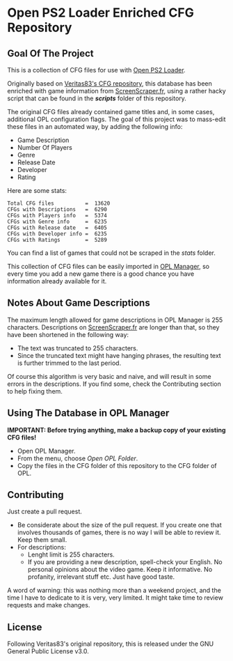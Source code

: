# Open PS2 Loader Enriched CFG Repository 

## Goal Of The Project
This is a collection of CFG files for use with [Open PS2 Loader](https://github.com/ifcaro/open-ps2-loader). 

Originally based on [Veritas83's CFG repository](https://github.com/Veritas83/PS2-OPL-CFG), this database 
has been enriched with game information from [ScreenScraper.fr](https://www.screenscraper.fr), using a rather hacky script that can be found in the **_scripts_** folder of this repository.

The original CFG files already contained game titles and, in some cases, additional OPL configuration flags. The goal of this project was to mass-edit these files in an automated way, by adding the following info:

* Game Description
* Number Of Players
* Genre
* Release Date
* Developer
* Rating

Here are some stats:

```
Total CFG files          =  13620
CFGs with Descriptions   =  6290
CFGs with Players info   =  5374
CFGs with Genre info     =  6235
CFGs with Release date   =  6405
CFGs with Developer info =  6235
CFGs with Ratings        =  5289
```

You can find a list of games that could not be scraped in the *stats* folder.

This collection of CFG files can be easily imported in [OPL Manager](https://oplmanager.com/site/), so every time you add a new game there is a good chance you have information already available for it.

## Notes About Game Descriptions

The maximum length allowed for game descriptions in OPL Manager is 255 characters. Descriptions on [ScreenScraper.fr](https://www.screenscraper.fr) are longer than that, so they have been shortened in the following way:

* The text was truncated to 255 characters.
* Since the truncated text might have hanging phrases, the resulting text is further trimmed to the last period.

Of course this algorithm is very basic and naive, and will result in some errors in the descriptions. If you find some, check the Contributing section to help fixing them.

## Using The Database in OPL Manager

**IMPORTANT: Before trying anything, make a backup copy of your existing CFG files!**

* Open OPL Manager.
* From the menu, choose _Open OPL Folder_.
* Copy the files in the CFG folder of this repository to the CFG folder of OPL.

## Contributing

Just create a pull request.

* Be considerate about the size of the pull request. If you create one that involves thousands of games, there is no way I will be able to review it. Keep them small.
* For descriptions:
    * Lenght limit is 255 characters. 
    * If you are providing a new description, spell-check your English. No personal opinions about the video game. Keep it informative. No profanity, irrelevant stuff etc. Just have good taste.

A word of warning: this was nothing more than a weekend project, and the time I have to dedicate to it is very, very limited. It might take time to review requests and make changes. 

## License

Following Veritas83's original repository, this is released under the GNU General Public License v3.0.
